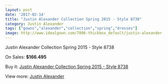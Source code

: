 ```yaml
---
layout: post
date: '2017-02-14'
title: "Justin Alexander Collection Spring 2015 - Style 8738"
category: Justin Alexander
tags: ["gowns","alexander","collection","spring","dresses"]
image: http://www.idealgown.com/7806-thickbox_default/justin-alexander-collection-spring-2015-style-8738.jpg
---
```

Justin Alexander Collection Spring 2015 - Style 8738

On Sales: **$166.495**
<a href="https://www.idealgown.com/en/justin-alexander/3313-justin-alexander-collection-spring-2015-style-8738.html"><amp-img layout="responsive" width="600" height="600" src="//www.idealgown.com/7806-thickbox_default/justin-alexander-collection-spring-2015-style-8738.jpg" alt="Justin Alexander Collection Spring 2015 - Style 8738 0" /></a>
<a href="https://www.idealgown.com/en/justin-alexander/3313-justin-alexander-collection-spring-2015-style-8738.html"><amp-img layout="responsive" width="600" height="600" src="//www.idealgown.com/7809-thickbox_default/justin-alexander-collection-spring-2015-style-8738.jpg" alt="Justin Alexander Collection Spring 2015 - Style 8738 1" /></a>
<a href="https://www.idealgown.com/en/justin-alexander/3313-justin-alexander-collection-spring-2015-style-8738.html"><amp-img layout="responsive" width="600" height="600" src="//www.idealgown.com/7808-thickbox_default/justin-alexander-collection-spring-2015-style-8738.jpg" alt="Justin Alexander Collection Spring 2015 - Style 8738 2" /></a>
<a href="https://www.idealgown.com/en/justin-alexander/3313-justin-alexander-collection-spring-2015-style-8738.html"><amp-img layout="responsive" width="600" height="600" src="//www.idealgown.com/7807-thickbox_default/justin-alexander-collection-spring-2015-style-8738.jpg" alt="Justin Alexander Collection Spring 2015 - Style 8738 3" /></a>

Buy it: [Justin Alexander Collection Spring 2015 - Style 8738](https://www.idealgown.com/en/justin-alexander/3313-justin-alexander-collection-spring-2015-style-8738.html "Justin Alexander Collection Spring 2015 - Style 8738")

View more: [Justin Alexander](https://www.idealgown.com/en/43-justin-alexander "Justin Alexander")